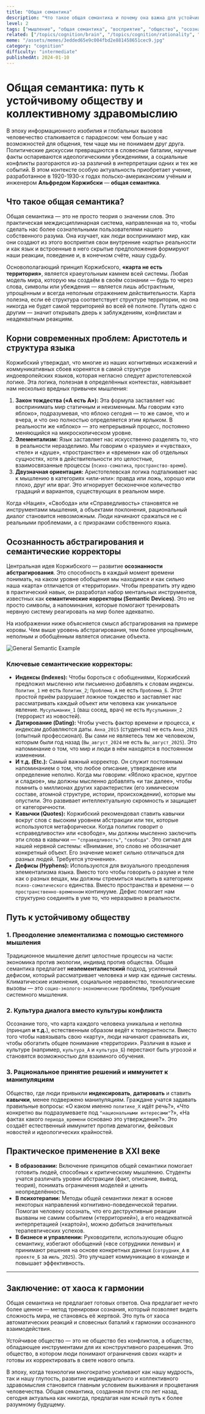 ```yaml
---
title: "Общая семантика"
description: "Что такое общая семантика и почему она важна для устойчивого здравомыслящего общества."
level: 2
tags: ["мышление", "общая семантика", "восприятие", "общество", "осознанность", "теория относительности"]
related: ["/topics/cognition/brain", "/topics/cognition/rationality", "/topics/philosophy/objectivity", "/topics/cognition/language", "/topics/philosophy/information", "/topics/cognition/knowledge-accuracy"]
meme: "/assets/memes/3edded65e9c004fbd2e881458651cec9.jpg"
category: "cognition"
difficulty: "intermediate"
publishedAt: 2024-01-10
---
```


# Общая семантика: путь к устойчивому обществу и коллективному здравомыслию

В эпоху информационного изобилия и глобальных вызовов человечество сталкивается с парадоксом: чем больше у нас возможностей для общения, тем чаще мы не понимаем друг друга. Политические дискуссии превращаются в словесные баталии, научные факты оспариваются идеологическими убеждениями, а социальные конфликты разгораются из-за различий в интерпретации одних и тех же событий. В этом контексте особую актуальность приобретает учение, разработанное в 1920-1930-х годах польско-американским учёным и инженером **Альфредом Коржибски** — **общая семантика**.

## Что такое общая семантика?

Общая семантика — это не просто теория о значении слов. Это практическая междисциплинарная система, направленная на то, чтобы сделать нас более сознательными пользователями нашего собственного разума. Она изучает, как люди воспринимают мир, как они создают из этого восприятия свои внутренние «карты» реальности и как язык и встроенные в него скрытые предположения формируют наши реакции, поведение и, в конечном счёте, нашу судьбу.

Основополагающий принцип Коржибского, **«карта не есть территория»**, является краеугольным камнем всей системы. Любая модель мира, которую мы создаём в своём сознании — будь то через слова, символы или убеждения — является лишь абстрактным, упрощённым и всегда неполным отражением действительности. Карта полезна, если её структура соответствует структуре территории, но она никогда не будет самой территорией во всей её полноте. Путать одно с другим — значит открывать дверь к заблуждениям, конфликтам и неадекватным реакциям.

## Корни современных проблем: Аристотель и структура языка

Коржибский утверждал, что многие из наших когнитивных искажений и коммуникативных сбоев коренятся в самой структуре индоевропейских языков, которая негласно следует аристотелевской логике. Эта логика, полезная в определённых контекстах, навязывает нам несколько вредных привычек мышления:

1.  **Закон тождества («А есть А»):** Эта формула заставляет нас воспринимать мир статичным и неизменным. Мы говорим «это яблоко», подразумевая, что яблоко сегодня — то же самое, что и вчера, и что оно полностью определяется этим ярлыком. В реальности же «яблоко» — это непрерывный процесс, постоянно меняющийся на микроскопическом уровне.
2.  **Элементализм:** Язык заставляет нас искусственно разделять то, что в реальности неразделимо. Мы говорим о «разуме» и «чувствах», «теле» и «душе», «пространстве» и «времени» как об отдельных сущностях, хотя в действительности это целостные, взаимосвязанные процессы (`психо-соматика`, `пространство-время`).
3.  **Двузначная ориентация:** Аристотелевская логика подталкивает нас к мышлению в категориях «или-или»: правда или ложь, хорошо или плохо, друг или враг. Это игнорирует бесконечное количество градаций и вариантов, существующих в реальном мире.

Когда «Нация», «Свобода» или «Справедливость» становятся не инструментами мышления, а объектами поклонения, рациональный диалог становится невозможным. Люди начинают сражаться не с реальными проблемами, а с призраками собственного языка.

## Осознанность абстрагирования и семантические корректоры

Центральная идея Коржибского — развитие **осознанности абстрагирования**. Это способность в каждый момент времени понимать, на каком уровне обобщения мы находимся и как сильно наша «карта» отличается от «территории». Чтобы превратить эту идею в практический навык, он разработал набор ментальных инструментов, известных как **семантические корректоры (Semantic Devices)**. Это не просто символы, а напоминания, которые помогают тренировать нервную систему реагировать на мир более адекватно.

На изображении ниже объясняется смысл абстрагирования на примере коровы. Чем выше уровень абстрагирования, тем более упрощённым, неполным и обобщённым является описание объекта.

![General Semantic Example](/assets/memes/general_semantic_examples.webp)

### Ключевые семантические корректоры:

* **Индексы (Indexes):** Чтобы бороться с обобщениями, Коржибский предложил мысленно или письменно добавлять к словам индексы. `Политик_1` не есть `Политик_2`; `Проблема_А` не есть `Проблема_Б`. Этот простой приём разрушает ложное тождество и заставляет нас рассматривать каждый объект или человека как уникальное явление. `Мусульманин_1` (ваш сосед, врач) не есть `Мусульманин_2` (террорист из новостей).
* **Датирование (Dating):** Чтобы учесть фактор времени и процесса, к индексам добавляются даты. `Анна_2015` (студентка) не есть `Анна_2025` (опытный профессионал). Вы сами не являетесь тем же человеком, которым были год назад (`Вы_август_2024` не есть `Вы_август_2025`). Это напоминание о том, что мир и люди в нём находятся в постоянном изменении.
* **И т.д. (Etc.):** Самый важный корректор. Он служит постоянным напоминанием о том, что любое описание, утверждение или определение неполно. Когда мы говорим: «Яблоко красное, круглое и сладкое», мы должны мысленно добавлять «и так далее», чтобы помнить о миллионах других характеристик (его химическом составе, атомной структуре, истории, происхождении), которые мы опустили. Это развивает интеллектуальную скромность и защищает от категоричности.
* **Кавычки (Quotes):** Коржибский рекомендовал ставить кавычки вокруг слов с высоким уровнем абстракции или тех, которые используются метафорически. Когда политик говорит о «справедливости» или «свободе», мы должны мысленно заключить эти слова в кавычки — `"справедливость"`, `"свобода"`. Это сигнал для нашей нервной системы: «Внимание, это слово не обозначает конкретный объект. Его значение может сильно отличаться для разных людей. Требуется уточнение».
* **Дефисы (Hyphens):** Используются для визуального преодоления элементализма языка. Вместо того чтобы говорить о разуме и теле как о разных вещах, мы должны стремиться мыслить в категориях `психо-соматического` единства. Вместо пространства и времени — о `пространственно-временном` континууме. Дефис помогает нам структурно соединять в уме то, что неразрывно в реальности.

## Путь к устойчивому обществу

### 1. Преодоление элементализма с помощью системного мышления

Традиционное мышление делит целостные процессы на части: экономика против экологии, индивид против общества. Общая семантика предлагает **неэлементалистский** подход, усиленный дефисом, который рассматривает человека и мир как единые системы. Климатические изменения, социальное неравенство, технологические вызовы — это `социо-эколого-экономические` проблемы, требующие системного мышления.

### 2. Культура диалога вместо культуры конфликта

Осознание того, что карта каждого человека уникальна и неполна (принцип **и т.д.**), естественным образом ведёт к толерантности. Вместо того чтобы навязывать свою «карту», люди начинают сравнивать их, чтобы обогатить общее понимание «территории». Различия в языке и культуре (например, `культура_А` и `культура_Б`) перестают быть угрозой и становятся возможностью для взаимного обучения.

### 3. Рациональное принятие решений и иммунитет к манипуляциям

Общество, где люди привыкли **индексировать**, **датировать** и ставить **кавычки**, менее подвержено манипуляциям. Граждане учатся задавать правильные вопросы: «О каком именно `политике_Х` идёт речь?», «Что конкретно вы подразумеваете под `"национальными интересами"`?», «На фактах какого `периода_времени` основано это утверждение?». Это создаёт естественный иммунитет против демагогии, фейковых новостей и идеологических крайностей.

## Практическое применение в XXI веке

* **В образовании:** Включение принципов общей семантики помогает готовить людей, способных к критическому мышлению. Студенты учатся различать уровни абстракции (факт, описание, вывод, теория), понимать ограничения моделей и ценить неопределённость.
* **В психотерапии:** Методы общей семантики лежат в основе некоторых направлений когнитивно-поведенческой терапии. Помогая человеку осознать, что его деструктивные реакции вызваны не самим событием («территорией»), а его неадекватной интерпретацией («картой»), можно добиться значительных терапевтических успехов.
* **В бизнесе и управлении:** Руководители, использующие общую семантику, избегают обобщений («все сотрудники ленивы») и принимают решения на основе конкретных данных (`сотрудник_А` в `проекте_Б` за `июль_2025`). Это улучшает коммуникацию в команде и повышает эффективность.

---

## Заключение: от хаоса к гармонии

Общая семантика не предлагает готовых ответов. Она предлагает нечто более ценное — метод тренировки сознания, который позволяет видеть сложность мира, не становясь её жертвой. Это путь от хаоса автоматических реакций и словесных баталий к гармонии осознанного взаимодействия.

Устойчивое общество — это не общество без конфликтов, а общество, обладающее инструментами для их конструктивного разрешения. Это общество, в котором люди понимают ограничения своих «карт» и готовы их корректировать в свете нового опыта.

В эпоху, когда технологии многократно усиливают как нашу мудрость, так и нашу глупость, развитие индивидуального и коллективного здравомыслия становится главным условием выживания и процветания человечества. Общая семантика, созданная почти сто лет назад, сегодня актуальна как никогда, предлагая нам ясный путь к более разумному будущему.